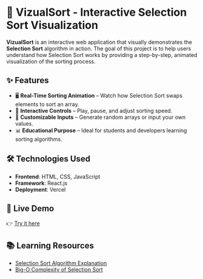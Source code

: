 

# 🎨 VizualSort - Interactive Selection Sort Visualization  

**VizualSort** is an interactive web application that visually demonstrates the **Selection Sort** algorithm in action. The goal of this project is to help users understand how Selection Sort works by providing a step-by-step, animated visualization of the sorting process.  

## ✨ Features  

- 🖥️ **Real-Time Sorting Animation** – Watch how Selection Sort swaps elements to sort an array.  
- 🎨 **Interactive Controls** – Play, pause, and adjust sorting speed.  
- 🔢 **Customizable Inputs** – Generate random arrays or input your own values.  
- 📊 **Educational Purpose** – Ideal for students and developers learning sorting algorithms.  

## 🛠️ Technologies Used  

- **Frontend**: HTML, CSS, JavaScript  
- **Framework**: React.js  
- **Deployment**: Vercel  

## 🚀 Live Demo  

👉 [Try it here](https://vizual-sort.vercel.app/)  



## 📚 Learning Resources  

- [Selection Sort Algorithm Explanation](https://en.wikipedia.org/wiki/Selection_sort)  
- [Big-O Complexity of Selection Sort](https://www.geeksforgeeks.org/selection-sort/)  

